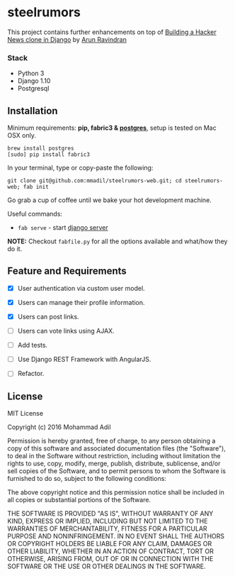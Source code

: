 steelrumors
==============================

This project contains further enhancements on top of [Building a Hacker News clone in Django][arocks-post] by [Arun Ravindran][github-source]

[arocks-post]: http://arunrocks.com/building-a-hacker-news-clone-in-django-part-1/
[github-source]:https://github.com/arocks/steel-rumors

### Stack

- Python 3
- Django 1.10
- Postgresql


## Installation

Minimum requirements: **pip, fabric3 & [postgres][install-postgres]**, setup is tested on Mac OSX only.

```
brew install postgres
[sudo] pip install fabric3
```

[install-postgres]: http://www.gotealeaf.com/blog/how-to-install-postgresql-on-a-mac

In your terminal, type or copy-paste the following:

    git clone git@github.com:mmadil/steelrumors-web.git; cd steelrumors-web; fab init

Go grab a cup of coffee until we bake your hot development machine.

Useful commands:

- `fab serve` - start [django server](http://localhost:8000/)

**NOTE:** Checkout `fabfile.py` for all the options available and what/how they do it.

## Feature and Requirements

- [x] User authentication via custom user model.
- [x] Users can manage their profile information.
- [x] Users can post links.
- [ ] Users can vote links using AJAX.
- [ ] Add tests.
- [ ] Use Django REST Framework with AngularJS.
- [ ] Refactor.


## License

MIT License

Copyright (c) 2016 Mohammad Adil

Permission is hereby granted, free of charge, to any person obtaining a copy of this software and associated documentation files (the "Software"), to deal in the Software without restriction, including without limitation the rights to use, copy, modify, merge, publish, distribute, sublicense, and/or sell copies of the Software, and to permit persons to whom the Software is furnished to do so, subject to the following conditions:

The above copyright notice and this permission notice shall be included in all copies or substantial portions of the Software.

THE SOFTWARE IS PROVIDED "AS IS", WITHOUT WARRANTY OF ANY KIND, EXPRESS OR IMPLIED, INCLUDING BUT NOT LIMITED TO THE WARRANTIES OF MERCHANTABILITY, FITNESS FOR A PARTICULAR PURPOSE AND NONINFRINGEMENT. IN NO EVENT SHALL THE AUTHORS OR COPYRIGHT HOLDERS BE LIABLE FOR ANY CLAIM, DAMAGES OR OTHER LIABILITY, WHETHER IN AN ACTION OF CONTRACT, TORT OR OTHERWISE, ARISING FROM, OUT OF OR IN CONNECTION WITH THE SOFTWARE OR THE USE OR OTHER DEALINGS IN THE SOFTWARE.
